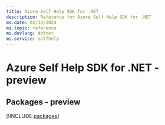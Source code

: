 ```yaml
---
title: Azure Self Help SDK for .NET
description: Reference for Azure Self Help SDK for .NET
ms.date: 02/14/2024
ms.topic: reference
ms.devlang: dotnet
ms.service: selfhelp
---
```

# Azure Self Help SDK for .NET - preview
## Packages - preview
[!INCLUDE [packages](self-help-index.md)]